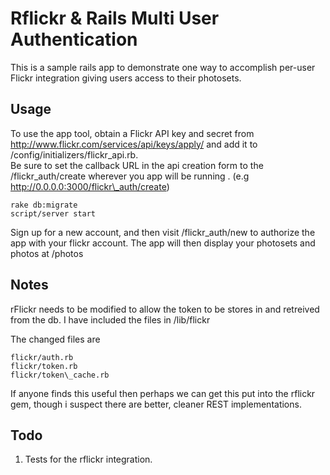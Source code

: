 # Rflickr & Rails Multi User Authentication
This is a sample rails app to demonstrate one way to accomplish per-user Flickr integration giving users access to their photosets.
  
## Usage
To use the app tool, obtain a Flickr API key and secret from http://www.flickr.com/services/api/keys/apply/ and add it to  /config/initializers/flickr\_api.rb.  
Be sure to set the callback URL in the api creation form to the /flickr\_auth/create wherever you app will be running .
(e.g http://0.0.0.0:3000/flickr\_auth/create)

    rake db:migrate
    script/server start
    
Sign up for a new account, and then visit /flickr\_auth/new to authorize the app with your flickr account.
The app will then display your photosets and photos at /photos
  

## Notes
rFlickr needs to be modified to allow the token to be stores in and retreived from the db. I have included the files in /lib/flickr

The changed files are 

    flickr/auth.rb 
    flickr/token.rb
    flickr/token\_cache.rb
  
If anyone finds this useful then perhaps we can get this put into the rflickr gem, though i suspect there are better, cleaner REST implementations.  

## Todo
1. Tests for the rflickr integration.
